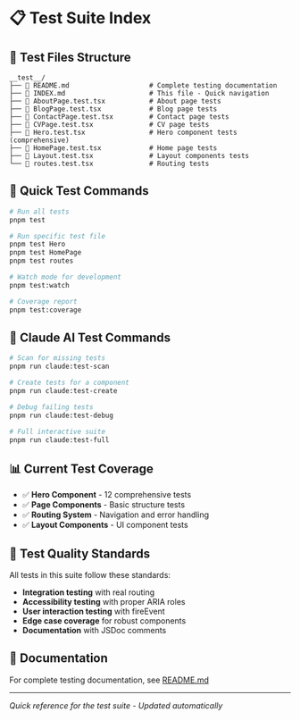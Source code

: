 # 📋 Test Suite Index

## 📁 Test Files Structure

```
__test__/
├── 📄 README.md                    # Complete testing documentation
├── 📄 INDEX.md                     # This file - Quick navigation
├── 🧪 AboutPage.test.tsx           # About page tests
├── 🧪 BlogPage.test.tsx            # Blog page tests  
├── 🧪 ContactPage.test.tsx         # Contact page tests
├── 🧪 CVPage.test.tsx              # CV page tests
├── 🧪 Hero.test.tsx                # Hero component tests (comprehensive)
├── 🧪 HomePage.test.tsx            # Home page tests
├── 🧪 Layout.test.tsx              # Layout components tests
└── 🧪 routes.test.tsx              # Routing tests
```

## 🎯 Quick Test Commands

```bash
# Run all tests
pnpm test

# Run specific test file
pnpm test Hero
pnpm test HomePage
pnpm test routes

# Watch mode for development
pnpm test:watch

# Coverage report
pnpm test:coverage
```

## 🤖 Claude AI Test Commands

```bash
# Scan for missing tests
pnpm run claude:test-scan

# Create tests for a component
pnpm run claude:test-create

# Debug failing tests
pnpm run claude:test-debug

# Full interactive suite
pnpm run claude:test-full
```

## 📊 Current Test Coverage

- ✅ **Hero Component** - 12 comprehensive tests
- ✅ **Page Components** - Basic structure tests
- ✅ **Routing System** - Navigation and error handling
- ✅ **Layout Components** - UI component tests

## 🎯 Test Quality Standards

All tests in this suite follow these standards:
- **Integration testing** with real routing
- **Accessibility testing** with proper ARIA roles
- **User interaction testing** with fireEvent
- **Edge case coverage** for robust components
- **Documentation** with JSDoc comments

## 📖 Documentation

For complete testing documentation, see [README.md](README.md)

---
*Quick reference for the test suite - Updated automatically*